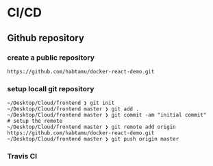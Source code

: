 # CI/CD

## Github repository 
### create a public repository
```
https://github.com/habtamu/docker-react-demo.git
```
### setup locall git repository
```
~/Desktop/Cloud/frontend ❯ git init
~/Desktop/Cloud/frontend master ❯ git add .                                      
~/Desktop/Cloud/frontend master ❯ git commit -am "initial commit"
# setup the remote
~/Desktop/Cloud/frontend master ❯ git remote add origin https://github.com/habtamu/docker-react-demo.git
~/Desktop/Cloud/frontend master ❯ git push origin master

```

### Travis CI
